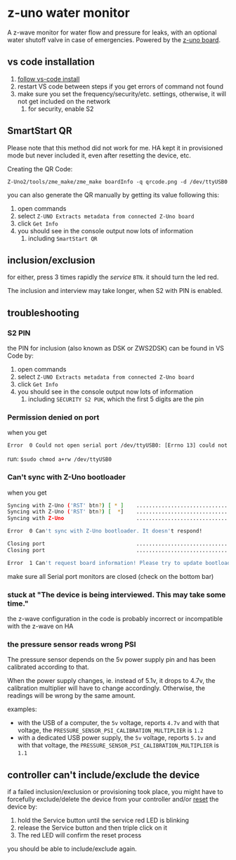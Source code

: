 # z-uno water monitor

A z-wave monitor for water flow and pressure for leaks, with an optional water shutoff valve in case of emergencies. Powered by the [z-uno board](https://z-uno.z-wave.me/).

## vs code installation

1. [follow vs-code install](https://z-uno.z-wave.me/vs-code-install/)
1. restart VS code between steps if you get errors of command not found
1. make sure you set the frequency/security/etc. settings, otherwise, it will not get included on the network
    1. for security, enable S2

## SmartStart QR

Please note that this method did not work for me. HA kept it in provisioned mode but never included it, even after resetting the device, etc.

Creating the QR Code:

`Z-Uno2/tools/zme_make/zme_make boardInfo -q qrcode.png -d /dev/ttyUSB0`

you can also generate the QR manually by getting its value following this:

1. open commands
1. select `Z-UNO Extracts metadata from connected Z-Uno board`
1. click `Get Info`
1. you should see in the console output now lots of information
    1. including `SmartStart QR`

## inclusion/exclusion

for either, press 3 times rapidly the _service_ `BTN`.
it should turn the led red.

The inclusion and interview may take longer, when S2 with PIN is enabled.

## troubleshooting

### S2 PIN

the PIN for inclusion (also known as DSK or ZWS2DSK) can be found in VS Code by:

1. open commands
1. select `Z-UNO Extracts metadata from connected Z-Uno board`
1. click `Get Info`
1. you should see in the console output now lots of information
    1. including `SECURITY S2 PUK`, which the first 5 digits are the pin

### Permission denied on port

when you get

```bash
Error  0 Could not open serial port /dev/ttyUSB0: [Errno 13] could not open port /dev/ttyUSB0: [Errno 13] Permission denied: '/dev/ttyUSB0'
```

run: `$sudo chmod a+rw /dev/ttyUSB0`

### Can't sync with Z-Uno bootloader

when you get

```bash
Syncing with Z-Uno ('RST' btn?) [ * ]    ..............................
Syncing with Z-Uno ('RST' btn?) [  *]    ..............................
Syncing with Z-Uno                       ..............................                        FAILED

Error  0 Can't sync with Z-Uno bootloader. It doesn't respond!

Closing port                             ..............................
Closing port                             ..............................                            OK

Error  1 Can't request board information! Please try to update bootloader first.
```

make sure all Serial port monitors are closed (check on the bottom bar)

### stuck at "The device is being interviewed. This may take some time."

the z-wave configuration in the code is probably incorrect or incompatible with the z-wave on HA

### the pressure sensor reads wrong PSI

The pressure sensor depends on the 5v power supply pin and has been calibrated according to that.

When the power supply changes, ie. instead of 5.1v, it drops to 4.7v, the calibration multiplier
will have to change accordingly. Otherwise, the readings will be wrong by the same amount.

examples:

* with the USB of a computer, the `5v` voltage, reports `4.7v` and with that voltage, the `PRESSURE_SENSOR_PSI_CALIBRATION_MULTIPLIER` is `1.2`
* with a dedicated USB power supply, the `5v` voltage, reports `5.1v` and with that voltage, the `PRESSURE_SENSOR_PSI_CALIBRATION_MULTIPLIER` is `1.1`

## controller can't include/exclude the device

if a failed inclusion/exclusion or provisioning took place, you might have to forcefully
exclude/delete the device from your controller and/or [reset](https://z-uno.z-wave.me/Reference/Z-Wave/#Device%20reset) the device by:

1. hold the Service button until the service red LED is blinking
1. release the Service button and then triple click on it
1. The red LED will confirm the reset process

you should be able to include/exclude again.

